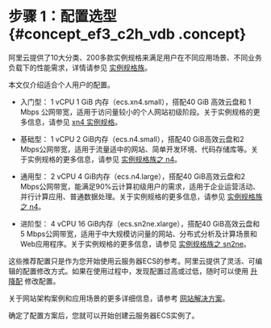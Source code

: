 # 步骤 1：配置选型 {#concept_ef3_c2h_vdb .concept}

阿里云提供了10大分类、200多款实例规格来满足用户在不同应用场景、不同业务负载下的性能需求，详情请参见 [实例规格族](../../../../intl.zh-CN/产品简介/实例规格族.md#)。

本文仅介绍适合个人用户的配置。

-   入门型： 1 vCPU 1 GiB 内存（ecs.xn4.small），搭配40 GiB 高效云盘和 1 Mbps 公网带宽，适用于访问量较小的个人网站初级阶段。关于实例规格的更多信息，请参见 [xn4 实例规格](../../../../intl.zh-CN/产品简介/实例规格族.md#xn4)。

-   基础型： 1 vCPU 2 GiB内存（ecs.n4.small），搭配40 GiB高效云盘和2 Mbps公网带宽，适用于流量适中的网站、简单开发环境、代码存储库等。关于实例规格的更多信息，请参见 [实例规格族之 n4](../../../../intl.zh-CN/产品简介/实例规格族.md#n4)。

-   通用型： 2 vCPU 4 GiB内存（ecs.n4.large），搭配40 GiB高效云盘和2 Mbps公网带宽，能满足90%云计算初级用户的需求，适用于企业运营活动、并行计算应用、普通数据处理。关于实例规格的更多信息，请参见 [实例规格族之 n4](../../../../intl.zh-CN/产品简介/实例规格族.md#n4)。

-   进阶型： 4 vCPU 16 GiB内存（ecs.sn2ne.xlarge），搭配40 GiB高效云盘和5 Mbps公网带宽，适用于中大规模访问量的网站、分布式分析及计算场景和Web应用程序。关于实例规格的更多信息，请参见 [实例规格族之 sn2ne](../../../../intl.zh-CN/产品简介/实例规格族.md#sn2ne)。


这些推荐配置只是作为您开始使用云服务器ECS的参考。阿里云提供了灵活、可编辑的配置修改方式。如果在使用过程中，发现配置过高或过低，随时可以使用 [升降配](../../../../intl.zh-CN/用户指南/实例/升降配/升降配概述.md#) 修改配置。

关于网站架构案例和应用场景的更多详细信息，请参考 [网站解决方案](https://www.alibabacloud.com/zh/solutions/hosting)。

确定了配置方案后，您就可以开始创建云服务器ECS实例了。

